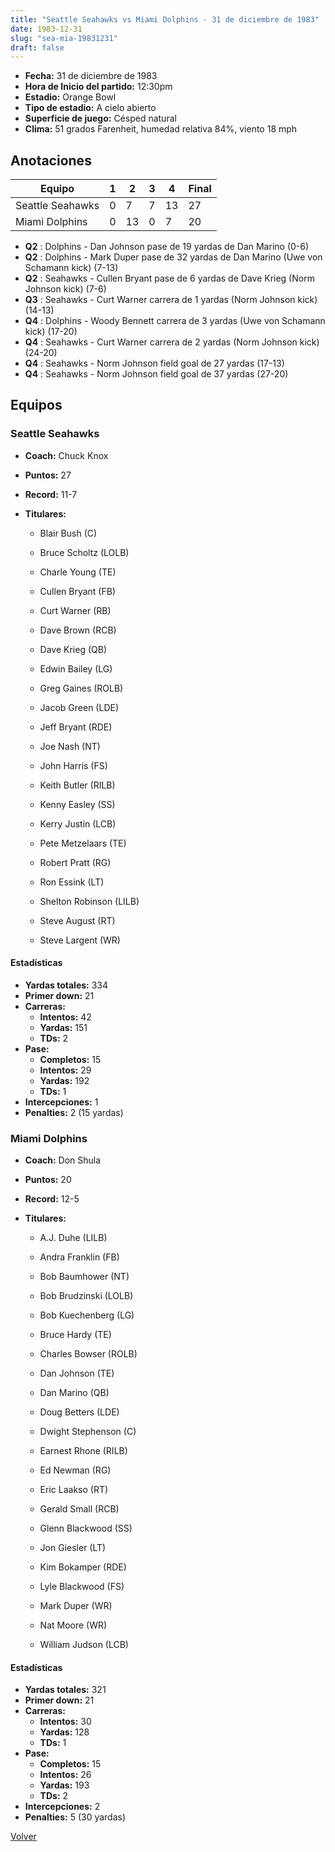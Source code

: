 ```yaml
---
title: "Seattle Seahawks vs Miami Dolphins - 31 de diciembre de 1983"
date: 1983-12-31
slug: "sea-mia-19831231"
draft: false
---
```

* **Fecha:** 31 de diciembre de 1983
* **Hora de Inicio del partido:** 12:30pm
* **Estadio:** Orange Bowl
* **Tipo de estadio:** A cielo abierto
* **Superficie de juego:** Césped natural
* **Clima:** 51 grados Farenheit, humedad relativa 84%, viento 18 mph




## Anotaciones
| Equipo | 1 | 2 | 3 | 4 | Final |
|--------|---|---|---|---|-------|
| Seattle Seahawks  | 0 | 7 | 7 | 13  | 27 |
| Miami Dolphins  | 0 | 13 | 0 | 7  | 20 |
* **Q2** : Dolphins - Dan Johnson pase de 19 yardas de Dan Marino (0-6)
* **Q2** : Dolphins - Mark Duper pase de 32 yardas de Dan Marino (Uwe von Schamann kick) (7-13)
* **Q2** : Seahawks - Cullen Bryant pase de 6 yardas de Dave Krieg (Norm Johnson kick) (7-6)
* **Q3** : Seahawks - Curt Warner carrera de 1 yardas (Norm Johnson kick) (14-13)
* **Q4** : Dolphins - Woody Bennett carrera de 3 yardas (Uwe von Schamann kick) (17-20)
* **Q4** : Seahawks - Curt Warner carrera de 2 yardas (Norm Johnson kick) (24-20)
* **Q4** : Seahawks - Norm Johnson field goal de 27 yardas (17-13)
* **Q4** : Seahawks - Norm Johnson field goal de 37 yardas (27-20)


## Equipos


### Seattle Seahawks
* **Coach:** Chuck Knox
* **Puntos:** 27
* **Record:** 11-7
* **Titulares:** 

  * Blair Bush (C) 

  * Bruce Scholtz (LOLB) 

  * Charle Young (TE) 

  * Cullen Bryant (FB) 

  * Curt Warner (RB) 

  * Dave Brown (RCB) 

  * Dave Krieg (QB) 

  * Edwin Bailey (LG) 

  * Greg Gaines (ROLB) 

  * Jacob Green (LDE) 

  * Jeff Bryant (RDE) 

  * Joe Nash (NT) 

  * John Harris (FS) 

  * Keith Butler (RILB) 

  * Kenny Easley (SS) 

  * Kerry Justin (LCB) 

  * Pete Metzelaars (TE) 

  * Robert Pratt (RG) 

  * Ron Essink (LT) 

  * Shelton Robinson (LILB) 

  * Steve August (RT) 

  * Steve Largent (WR) 

#### Estadísticas
* **Yardas totales:** 334
* **Primer down:** 21
* **Carreras:**
  * **Intentos:** 42
  * **Yardas:** 151
  * **TDs:** 2
* **Pase:**
  * **Completos:** 15
  * **Intentos:** 29
  * **Yardas:** 192
  * **TDs:** 1
* **Intercepciones:** 1
* **Penalties:** 2 (15 yardas)

### Miami Dolphins
* **Coach:** Don Shula
* **Puntos:** 20
* **Record:** 12-5
* **Titulares:** 

  * A.J. Duhe (LILB) 

  * Andra Franklin (FB) 

  * Bob Baumhower (NT) 

  * Bob Brudzinski (LOLB) 

  * Bob Kuechenberg (LG) 

  * Bruce Hardy (TE) 

  * Charles Bowser (ROLB) 

  * Dan Johnson (TE) 

  * Dan Marino (QB) 

  * Doug Betters (LDE) 

  * Dwight Stephenson (C) 

  * Earnest Rhone (RILB) 

  * Ed Newman (RG) 

  * Eric Laakso (RT) 

  * Gerald Small (RCB) 

  * Glenn Blackwood (SS) 

  * Jon Giesler (LT) 

  * Kim Bokamper (RDE) 

  * Lyle Blackwood (FS) 

  * Mark Duper (WR) 

  * Nat Moore (WR) 

  * William Judson (LCB) 

#### Estadísticas
* **Yardas totales:** 321
* **Primer down:** 21
* **Carreras:**
  * **Intentos:** 30
  * **Yardas:** 128
  * **TDs:** 1
* **Pase:**
  * **Completos:** 15
  * **Intentos:** 26
  * **Yardas:** 193
  * **TDs:** 2
* **Intercepciones:** 2
* **Penalties:** 5 (30 yardas)


[Volver](/historia/1983)
